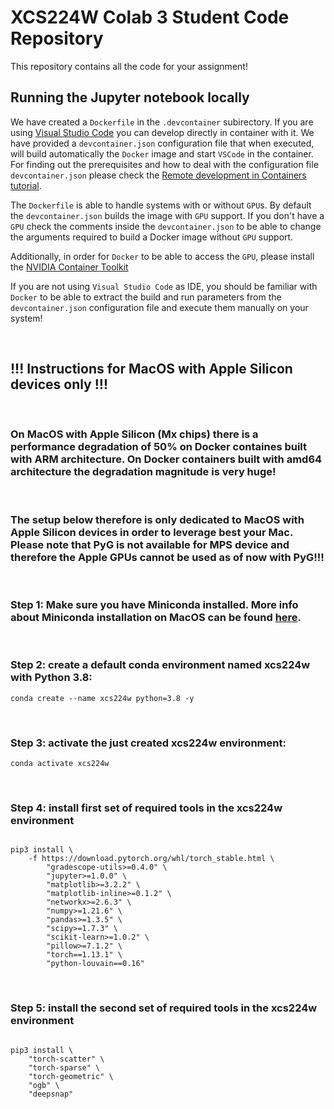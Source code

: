 # XCS224W Colab 3 Student Code Repository
This repository contains all the code for your assignment!
## Running the Jupyter notebook locally

We have created a `Dockerfile` in the `.devcontainer` subirectory. 
If you are using [Visual Studio Code](https://code.visualstudio.com/) 
you can develop directly in container with it. We have provided a 
 `devcontainer.json` configuration file that when executed, will
 build automatically the `Docker` image and start `VSCode` in the container.
 For finding out the prerequisites and how to deal with the configuration file 
 `devcontainer.json` please check the [Remote development in Containers tutorial](https://code.visualstudio.com/docs/remote/containers-tutorial).

 The `Dockerfile` is able to handle systems with or without `GPU`s. By default the 
 `devcontainer.json` builds the image with `GPU` support. If you don't have a `GPU`
 check the comments inside the `devcontainer.json` to be able to change the arguments
 required to build a Docker image without `GPU` support.

 Additionally, in order for `Docker` to be able to access the `GPU`, please install the 
 [NVIDIA Container Toolkit](https://docs.nvidia.com/datacenter/cloud-native/container-toolkit/install-guide.html#setting-up-nvidia-container-toolkit)

 If you are not using `Visual Studio Code` as IDE, you should be familiar with `Docker` 
 to be able to extract the build and run parameters from the `devcontainer.json` configuration file
 and execute them manually on your system! 
 
 <br />

## !!! Instructions for MacOS with Apple Silicon devices **only** !!!

<br />

### On MacOS with Apple Silicon (Mx chips) there is a performance degradation of 50% on Docker containes built with ARM architecture. On Docker containers built with amd64 architecture the degradation magnitude is very huge!

<br />

### The setup below therefore is only dedicated to MacOS with Apple Silicon devices in order to leverage best your Mac. **Please note that PyG is not available for **MPS** device and therefore the Apple GPUs cannot be used as of now with PyG**!!! 

<br />


### Step 1: Make sure you have Miniconda installed. More info about Miniconda installation on MacOS can be found [here](https://docs.conda.io/projects/conda/en/latest/user-guide/install/macos.html]).

<br />

### Step 2: create a default conda environment named **xcs224w** with Python 3.8: 

```
conda create --name xcs224w python=3.8 -y
```

<br />

 
### Step 3: activate the just created xcs224w environment:

```
conda activate xcs224w
```

<br />

### Step 4: install first set of required tools in the **xcs224w** environment
```

pip3 install \
    -f https://download.pytorch.org/whl/torch_stable.html \
        "gradescope-utils>=0.4.0" \
        "jupyter>=1.0.0" \
        "matplotlib>=3.2.2" \
        "matplotlib-inline>=0.1.2" \
        "networkx>=2.6.3" \
        "numpy>=1.21.6" \
        "pandas>=1.3.5" \
        "scipy>=1.7.3" \
        "scikit-learn>=1.0.2" \
        "pillow>=7.1.2" \
        "torch==1.13.1" \
        "python-louvain==0.16"

```

<br />

### Step 5: install the second set of required tools in the **xcs224w** environment

```
      
pip3 install \
    "torch-scatter" \
    "torch-sparse" \
    "torch-geometric" \
    "ogb" \
    "deepsnap"

```
